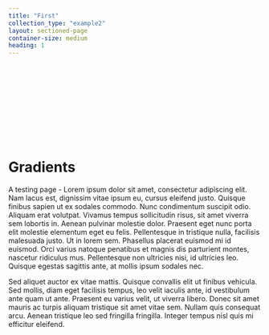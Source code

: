 ```yaml
---
title: "First"
collection_type: "example2"
layout: sectioned-page
container-size: medium
heading: 1
---
```


<svg class="facebook-icon"></svg>

<h1 class="gradient-text">Gradients</h1>

A testing page - Lorem ipsum dolor sit amet, consectetur adipiscing elit. Nam lacus est, dignissim vitae ipsum eu, cursus eleifend justo. Quisque finibus sapien ut ex sodales commodo. Nunc condimentum suscipit odio. Aliquam erat volutpat. Vivamus tempus sollicitudin risus, sit amet viverra sem lobortis in. Aenean pulvinar molestie dolor. Praesent eget nunc porta elit molestie elementum eget eu felis. Pellentesque in tristique nulla, facilisis malesuada justo. Ut in lorem sem. Phasellus placerat euismod mi id euismod. Orci varius natoque penatibus et magnis dis parturient montes, nascetur ridiculus mus. Pellentesque non ultricies nisi, id ultricies leo. Quisque egestas sagittis ante, at mollis ipsum sodales nec.

Sed aliquet auctor ex vitae mattis. Quisque convallis elit ut finibus vehicula. Sed mollis, diam eget facilisis tempus, leo velit iaculis ante, id vestibulum ante quam ut ante. Praesent eu varius velit, ut viverra libero. Donec sit amet mauris ac turpis aliquam tristique sit amet vitae sem. Nullam quis consequat arcu. Aenean tristique leo sed fringilla fringilla. Integer tempus nisl quis mi efficitur eleifend.
